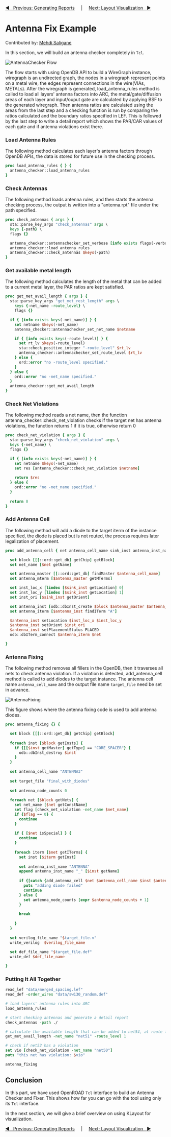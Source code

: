 [:arrow_backward: &nbsp; Previous: Generating Reports](../4_generating_reports) &nbsp;&nbsp;&nbsp;&nbsp;|&nbsp;&nbsp;&nbsp;&nbsp;        [Next: Layout Visualization &nbsp; :arrow_forward:](../6_layout_visualization)

# Antenna Fix Example

Contributed by: [Mehdi Saligane](https://github.com/msaligane)


In this section, we will build an antenna checker completely in `Tcl`.

![AntennaChecker Flow](img/ACflow.png)

The flow starts with using OpenDB API to build a WireGraph instance, wiregraph is an undirected graph, the nodes in a wiregraph represent points on a metal wire, the edges represent connections in the wire(VIAs, METALs). After the wiregraph is generated, load_antenna_rules method is called to load all layers' antenna factors into ARC, the metal/gate/diffusion areas of each layer and input/ouput gate are calculated by applying BSF to the generated wiregraph. Then antenna ratios are calculated using the areas from the last step and a checking function is run by comparing the ratios calculated and the boundary ratios specified in LEF. This is followed by the last step to write a detail report which shows the PAR/CAR values of each gate and if antenna violations exist there.


### Load Antenna Rules

The following method calculates each layer's antenna factors through OpenDB APIs, the data is stored for future use in the checking process.

```Tcl
proc load_antenna_rules { } {
  antenna_checker::load_antenna_rules
}
```

### Check Antennas

The following method loads antenna rules, and then starts the antenna checking process, the output is written into a "antenna.rpt" file under the path specified.

```Tcl
proc check_antennas { args } {
  sta::parse_key_args "check_antennas" args \
  keys {-path} \
  flags {}

  antenna_checker::antennachecker_set_verbose [info exists flags(-verbose)]
  antenna_checker::load_antenna_rules
  antenna_checker::check_antennas $keys(-path)
}
```

### Get available metal length

The following method calculates the length of the metal that can be added to a current metal layer, the PAR ratios are kept satisfied.

```Tcl
proc get_met_avail_length { args } {
  sta::parse_key_args "get_met_rest_length" args \
    keys {-net_name -route_level} \
    flags {}

  if { [info exists keys(-net_name)] } {
    set netname $keys(-net_name)
    antenna_checker::antennachecker_set_net_name $netname

    if { [info exists keys(-route_level)] } {
      set rt_lv $keys(-route_level)
      sta::check_positive_integer "-route_level" $rt_lv
      antenna_checker::antennachecker_set_route_level $rt_lv
    } else {
      ord::error "no -route_level specified."
    }
  } else {
    ord::error "no -net_name specified."
  }
  antenna_checker::get_met_avail_length
}
```

### Check Net Violations

The following method reads a net name, then the function antenna_checker::check_net_violation checks if the target net has antenna violations, the function returns 1 if it is true, otherwise return 0

```Tcl
proc check_net_violation { args } {
  sta::parse_key_args "check_net_violation" args \
  keys {-net_name} \
  flags {}

  if { [info exists keys(-net_name)] } {
    set netname $keys(-net_name)
    set res [antenna_checker::check_net_violation $netname]
    
    return $res
  } else {
    ord::error "no -net_name specified."
  }  
  
  return 0
}
```

### Add Antenna Cell

The following method will add a diode to the target iterm of the instance specified, the diode is placed but is not routed, the process requires later legalization of placement.

```Tcl
proc add_antenna_cell { net antenna_cell_name sink_inst antenna_inst_name } {

  set block [[[::ord::get_db] getChip] getBlock]
  set net_name [$net getName]

  set antenna_master [[::ord::get_db] findMaster $antenna_cell_name]
  set antenna_mterm [$antenna_master getMTerms]

  set inst_loc_x [lindex [$sink_inst getLocation] 0]
  set inst_loc_y [lindex [$sink_inst getLocation] 1]
  set inst_ori [$sink_inst getOrient]

  set antenna_inst [odb::dbInst_create $block $antenna_master $antenna_inst_name]
  set antenna_iterm [$antenna_inst findITerm "A"]

  $antenna_inst setLocation $inst_loc_x $inst_loc_y
  $antenna_inst setOrient $inst_ori
  $antenna_inst setPlacementStatus PLACED
  odb::dbITerm_connect $antenna_iterm $net

}
```

### Antenna Fixing

The following method removes all fillers in the OpenDB, then it traverses all nets to check antenna violation. If a violation is detected, add_antenna_cell method is called to add diodes to the target instance. The antenna cell name `antenna_cell_name` and the output file name `target_file` need be set in advance.

![AntennaFixing](img/AntFixing.png)

This figure shows where the antenna fixing code is used to add antenna diodes.

```Tcl
proc antenna_fixing {} {

  set block [[[::ord::get_db] getChip] getBlock]
  
  foreach inst [$block getInsts] {
    if {[[$inst getMaster] getType] == "CORE_SPACER"} {
      odb::dbInst_destroy $inst
    }
  }
  
  set antenna_cell_name "ANTENNA3"
  
  set target_file "final_with_diodes"
  
  set antenna_node_counts 0
  
  foreach net [$block getNets] {
    set net_name [$net getConstName]
    set flag [check_net_violation -net_name $net_name]
    if {$flag == 0} {
      continue
    }
  
    if { [$net isSpecial] } {
      continue
    }
  
    foreach iterm [$net getITerms] {
      set inst [$iterm getInst]
  
      set antenna_inst_name "ANTENNA"
      append antenna_inst_name "_" [$inst getName]
  
      if {[catch {add_antenna_cell $net $antenna_cell_name $inst $antenna_inst_name} result] } {
        puts "adding diode failed"
        continue
      } else {
        set antenna_node_counts [expr $antenna_node_counts + 1]
      }
  
      break
  
    }
  }
  
  set verilog_file_name "$target_file.v"
  write_verilog  $verilog_file_name
  
  set def_file_name "$target_file.def"
  write_def $def_file_name

}
```

### Putting It All Together

```Tcl
read_lef "data/merged_spacing.lef"
read_def -order_wires "data/sw130_random.def"

# load layers' antenna rules into ARC
load_antenna_rules

# start checking antennas and generate a detail report
check_antennas -path ./

# calculate the available length that can be added to net54, at route level 1, while keeping the PAR ratios satisfied
get_met_avail_length -net_name "net51" -route_level 1

# check if net52 has a violation
set vio [check_net_violation -net_name "net50"]
puts "this net has violation: $vio"

antenna_fixing
```

## Conclusion
In this part, we have used OpenROAD `Tcl` interface to build an Antenna Checker and Fixer. This shows how far you can go with the tool using only its `Tcl` interface.

In the next section, we will give a brief overview on using KLayout for visualization.

[:arrow_backward: &nbsp; Previous: Generating Reports](../4_generating_reports) &nbsp;&nbsp;&nbsp;&nbsp;|&nbsp;&nbsp;&nbsp;&nbsp;        [Next: Layout Visualization &nbsp; :arrow_forward:](../6_layout_visualization)
